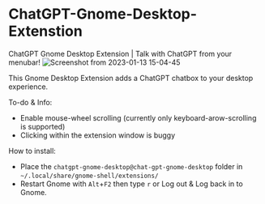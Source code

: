 # ChatGPT-Gnome-Desktop-Extenstion


ChatGPT Gnome Desktop Extension | Talk with ChatGPT from your menubar!
![Screenshot from 2023-01-13 15-04-45](https://user-images.githubusercontent.com/21268783/212338392-2118708f-d944-4764-800a-96d94e6fc259.png)

This Gnome Desktop Extension adds a ChatGPT chatbox to your desktop experience.

To-do & Info:

- Enable mouse-wheel scrolling (currently only keyboard-arow-scrolling is supported)
- Clicking within the extension window is buggy

How to install:

- Place the `chatgpt-gnome-desktop@chat-gpt-gnome-desktop` folder in `~/.local/share/gnome-shell/extensions/`
- Restart Gnome with `Alt`+`F2` then type `r` or Log out & Log back in to Gnome.
